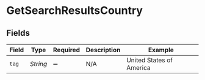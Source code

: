 # GetSearchResultsCountry


## Fields

| Field                    | Type                     | Required                 | Description              | Example                  |
| ------------------------ | ------------------------ | ------------------------ | ------------------------ | ------------------------ |
| `tag`                    | *String*                 | :heavy_minus_sign:       | N/A                      | United States of America |